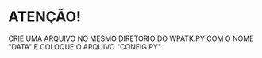 # ATENÇÃO!
CRIE UMA ARQUIVO NO MESMO DIRETÓRIO DO WPATK.PY COM O NOME "DATA" E COLOQUE O ARQUIVO "CONFIG.PY".

